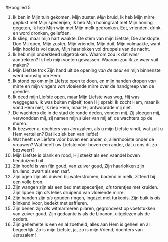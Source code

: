 #Hooglied 5
1. Ik ben in Mijn tuin gekomen, Mijn zuster, *Mijn* bruid, Ik heb Mijn mirre geplukt met Mijn specerijen, Ik heb Mijn honingraat met Mijn honing gegeten, Ik heb Mijn wijn met Mijn melk gedronken. Eet, vrienden, drink en word dronken, geliefden. 
2. Ik sliep, maar mijn hart waakte. De stem van mijn Liefste, Die aanklopte: Doe Mij open, Mijn zuster, Mijn vriendin, Mijn duif, Mijn volmaakte, want Mijn hoofd is vol dauw, Mijn haarlokken vol druppels van de nacht. 
3. Ik heb mijn onderkleed uitgetrokken. Waarom zou ik dat *weer* aantrekken? Ik heb mijn voeten gewassen. Waarom zou ik ze *weer* vuil maken? 
4. Mijn Liefste trok Zijn hand uit de opening *van de deur* en mijn binnenste werd onrustig om Hem. 
5. Ik stond op om mijn Liefste open te doen, en mijn handen dropen *van* mirre en mijn vingers *van* vloeiende mirre over de handgreep van de grendel. 
6. Ik deed mijn Liefste open, maar Mijn Liefste was weg, Hij was weggegaan. Ik was buiten mijzelf, toen Hij sprak! Ik zocht Hem, maar ik vond Hem niet, Ik riep Hem, maar Hij antwoordde mij niet. 
7. De wachters die in de stad de ronde deden, vonden mij. Zij sloegen mij, verwondden mij, zij namen mijn sluier van mij af, de wachters op de muren. 
8. Ik bezweer u, dochters van Jeruzalem, als u mijn Liefste vindt, wat zult u Hem vertellen? Dat ik ziek ben van liefde!
9. Wat heeft uw Liefste vóór boven een ander, o, allermooiste onder de vrouwen? Wat heeft uw Liefste vóór boven een ander, dat u ons dit zo bezweert? 
10. Mijn Liefste is blank en rood, Hij steekt als een vaandel boven tienduizend uit. 
11. Zijn hoofd is van fijn goud, van zuiver goud, Zijn haarlokken zijn krullend, zwart als een raaf. 
12. Zijn ogen zijn als duiven bij waterstromen, badend in melk, zittend bij een volle bron. 
13. Zijn wangen zijn als een bed met specerijen, *als* torentjes met kruiden. Zijn lippen zijn *als* lelies druipend van vloeiende mirre. 
14. Zijn handen zijn *als* gouden ringen, ingezet met turkoois. Zijn buik is *als* blinkend ivoor, bedekt met saffieren. 
15. Zijn benen zijn *als* witmarmeren pilaren, gegrondvest op voetstukken van zuiver goud. Zijn gedaante is als de Libanon, uitgelezen als de ceders. 
16. Zijn gehemelte is een en al zoetheid, alles aan Hem is geheel en al begeerlijk. Zo is mijn Liefste, ja, zo is mijn Vriend, dochters van Jeruzalem!
